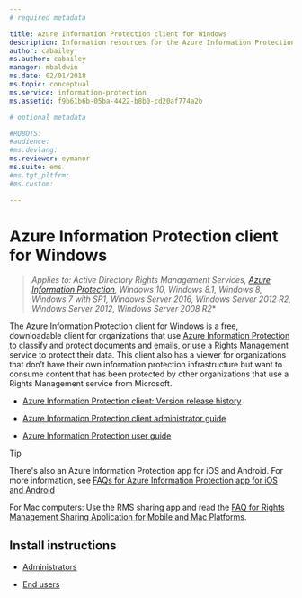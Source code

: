 ```yaml
---
# required metadata

title: Azure Information Protection client for Windows
description: Information resources for the Azure Information Protection client for Windows. This free, downloadable client is for organizations that want to classify and protect documents and emails. 
author: cabailey
ms.author: cabailey
manager: mbaldwin
ms.date: 02/01/2018
ms.topic: conceptual
ms.service: information-protection
ms.assetid: f9b61b6b-05ba-4422-b8b0-cd20af774a2b

# optional metadata

#ROBOTS:
#audience:
#ms.devlang:
ms.reviewer: eymanor
ms.suite: ems
#ms.tgt_pltfrm:
#ms.custom:

---
```


# Azure Information Protection client for Windows

>*Applies to: Active Directory Rights Management Services, [Azure Information Protection](https://azure.microsoft.com/pricing/details/information-protection), Windows 10, Windows 8.1, Windows 8, Windows 7 with SP1, Windows Server 2016, Windows Server 2012 R2, Windows Server 2012, Windows Server 2008 R2**

The Azure Information Protection client for Windows is a free, downloadable client for organizations that use [Azure Information Protection](../what-is-information-protection.md) to classify and protect documents and emails, or use a Rights Management service to protect their data. This client also has a viewer for organizations that don’t have their own information protection infrastructure but want to consume content that has been protected by other organizations that use a Rights Management service from Microsoft.

- [Azure Information Protection client: Version release history](client-version-release-history.md)

- [Azure Information Protection client administrator guide](client-admin-guide.md)

- [Azure Information Protection user guide](client-user-guide.md)

> [!TIP]
> There's also an Azure Information Protection app for iOS and Android. For more information, see [FAQs for Azure Information Protection app for iOS and Android](mobile-app-faq.md )
> 
> For Mac computers: Use the RMS sharing app and read the [FAQ for Rights Management Sharing Application for Mobile and Mac Platforms](https://technet.microsoft.com/dn451248).

## Install instructions

- [Administrators](client-admin-guide-install.md)

- [End users](install-client-app.md)
